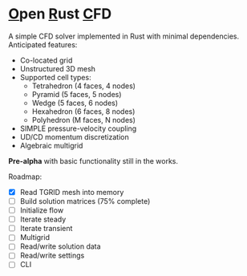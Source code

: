 # <ins>O</ins>pen <ins>R</ins>ust <ins>C</ins>FD

A simple CFD solver implemented in Rust with minimal dependencies. Anticipated features:
- Co-located grid
- Unstructured 3D mesh
- Supported cell types:
  - Tetrahedron (4 faces, 4 nodes)
  - Pyramid (5 faces, 5 nodes)
  - Wedge (5 faces, 6 nodes)
  - Hexahedron (6 faces, 8 nodes)
  - Polyhedron (M faces, N nodes)
- SIMPLE pressure-velocity coupling
- UD/CD momentum discretization
- Algebraic multigrid

**Pre-alpha** with basic functionality still in the works.

Roadmap:
- [X] Read TGRID mesh into memory
- [ ] Build solution matrices (75% complete)
- [ ] Initialize flow
- [ ] Iterate steady
- [ ] Iterate transient
- [ ] Multigrid
- [ ] Read/write solution data
- [ ] Read/write settings
- [ ] CLI
